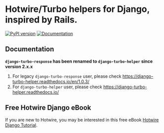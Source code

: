 # Hotwire/Turbo helpers for Django, inspired by Rails.

[![PyPI version](https://badge.fury.io/py/django-turbo-helper.svg)](https://badge.fury.io/py/django-turbo-helper)
[![Documentation](https://img.shields.io/badge/Documentation-link-green.svg)](https://django-turbo-helper.readthedocs.io/)

## Documentation

**`django-turbo-response` has been renamed to `django-turbo-helper` since version 2.x.x**

1. For legacy `django-turbo-response` user, please check https://django-turbo-helper.readthedocs.io/en/1.0.3/
2. For `django-turbo-helper` user, please check https://django-turbo-helper.readthedocs.io/

## Free Hotwire Django eBook

If you are new to Hotwire, you may be interested in this free eBook [Hotwire Django Tutorial](https://tutorial.saashammer.com/).
